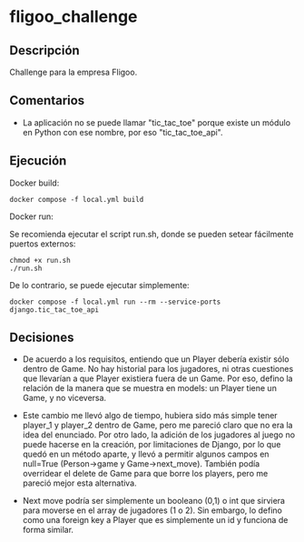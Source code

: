 # fligoo_challenge

## Descripción

Challenge para la empresa Fligoo.
 
## Comentarios

* La aplicación no se puede llamar "tic_tac_toe" porque existe un módulo en Python con ese nombre, por eso "tic_tac_toe_api".


## Ejecución

Docker build:

```
docker compose -f local.yml build
```

Docker run:

Se recomienda ejecutar el script run.sh, donde se pueden setear fácilmente puertos externos:

```
chmod +x run.sh
./run.sh
```

De lo contrario, se puede ejecutar simplemente:

```
docker compose -f local.yml run --rm --service-ports django.tic_tac_toe_api
```

## Decisiones

* De acuerdo a los requisitos, entiendo que un Player debería existir sólo dentro de Game. No hay historial para los jugadores, ni otras cuestiones que llevarían a que Player existiera fuera de un Game. Por eso, defino la relación de la manera que se muestra en models: un Player tiene un Game, y no viceversa.

* Este cambio me llevó algo de tiempo, hubiera sido más simple tener player_1 y player_2 dentro de Game, pero me pareció claro que no era la idea del enunciado. Por otro lado, la adición de los jugadores al juego no puede hacerse en la creación, por limitaciones de Django, por lo que quedó en un método aparte, y llevó a permitir algunos campos en null=True (Person->game y Game->next_move). También podía overridear el delete de Game para que borre los players, pero me pareció mejor esta alternativa.

* Next move podría ser simplemente un booleano (0,1) o int que sirviera para moverse en el array de jugadores (1 o 2). Sin embargo, lo defino como una foreign key a Player que es simplemente un id y funciona de forma similar.
